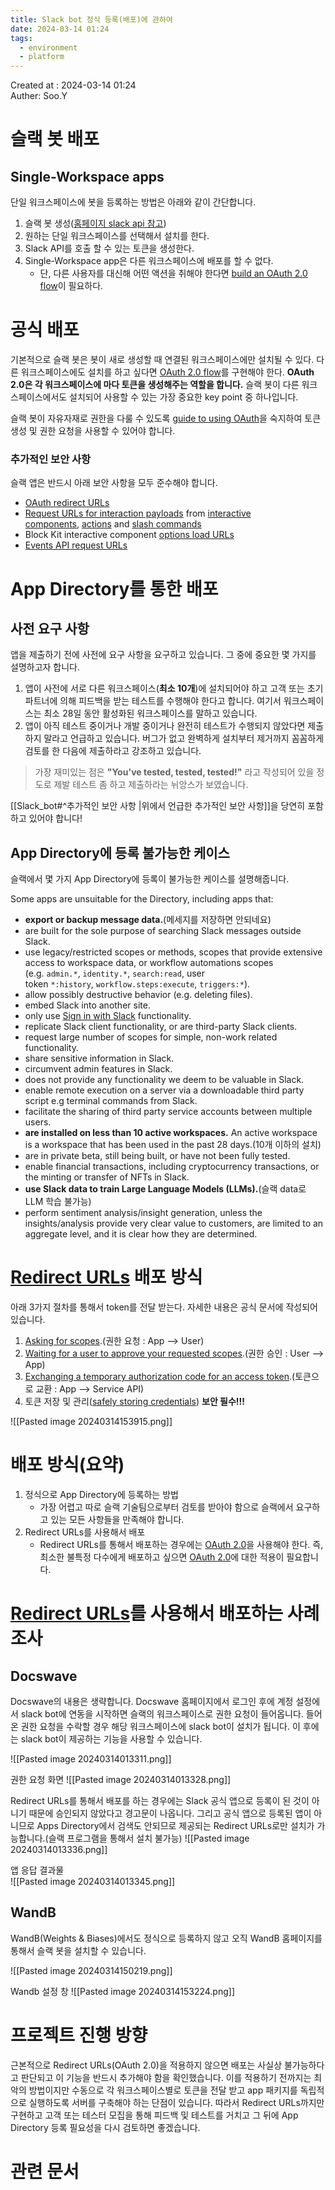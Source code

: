 ```yaml
---
title: Slack bot 정식 등록(배포)에 관하여
date: 2024-03-14 01:24
tags:
  - environment
  - platform
---
```


Created at : 2024-03-14 01:24  
Auther: Soo.Y  

# 슬랙 봇 배포

## Single-Workspace apps
단일 워크스페이스에 봇을 등록하는 방법은 아래와 같이 간단합니다.
1. 슬랙 봇 생성([홈페이지 slack api 참고](https://api.slack.com/apps))
2. 원하는 단일 워크스페이스를 선택해서 설치를 한다.
3. Slack API를 호출 할 수 있는 토큰을 생성한다.
4. Single-Workspace app은 다른 워크스페이스에 배포를 할 수 없다.
	- 단, 다른 사용자를 대신해 어떤 액션을 취해야 한다면 [build an OAuth 2.0 flow](https://api.slack.com/authentication/oauth-v2)이 필요하다.

# 공식 배포
기본적으로 슬랙 봇은 봇이 새로 생성할 때 연결된 워크스페이스에만 설치될 수 있다. 
다른 워크스페이스에도 설치를 하고 싶다면 [OAuth 2.0 flow](https://api.slack.com/authentication/oauth-v2)를 구현해야 한다. **OAuth 2.0은 각 워크스페이스에 마다 토큰을 생성해주는 역할을 합니다.**  슬랙 봇이 다른 워크스페이스에서도 설치되어 사용할 수 있는 가장 중요한 key point 중 하나입니다.

슬랙 봇이 자유자재로 권한을 다룰 수 있도록 [guide to using OAuth](https://api.slack.com/authentication)을 숙지하여 토큰 생성 및 권한 요청을 사용할 수 있어야 합니다.

### 추가적인 보안 사항


슬랙 앱은 반드시 아래 보안 사항을 모두 준수해야 합니다.
- [OAuth redirect URLs](https://api.slack.com/docs/oauth#redirect_urls)
- [Request URLs for interaction payloads](https://api.slack.com/interactivity/handling#payloads) from [interactive components](https://api.slack.com/block-kit/interactivity), [actions](https://api.slack.com/actions#enabling_components) and [slash commands](https://api.slack.com/slash-commands#app_command_handling)
- Block Kit interactive component [options load URLs](https://api.slack.com/reference/messaging/block-elements#external-select)
- [Events API request URLs](https://api.slack.com/events-api#events_api_request_urls)

# App Directory를 통한 배포

## 사전 요구 사항
앱을 제출하기 전에 사전에 요구 사항을 요구하고 있습니다. 그 중에 중요한 몇 가지를 설명하고자 합니다.
1. 앱이 사전에 서로 다른 워크스페이스(**최소 10개**)에 설치되어야 하고 고객 또는 초기 파트너에 의해 피드백을 받는 테스트를 수행해야 한다고 합니다. 여기서 워크스페이스는 최소 28일 동안 활성화된 워크스페이스를 말하고 있습니다.
2. 앱이 아직 테스트 중이거나 개발 중이거나 완전히 테스트가 수행되지 않았다면 제출하지 말라고 언급하고 있습니다. 버그가 없고 완벽하게 설치부터 제거까지 꼼꼼하게 검토를 한 다음에 제출하라고 강조하고 있습니다.
> 가장 재미있는 점은 **"You've tested, tested, tested!"** 라고 작성되어 있을 정도로 제발 테스트 좀 하고 제출하라는 뉘앙스가 보였습니다. 

[[Slack_bot#^추가적인 보안 사항 |위에서 언급한 추가적인 보안 사항]]을 당연히 포함하고 있어야 합니다!

## App Directory에 등록 불가능한 케이스

슬랙에서 몇 가지 App Directory에 등록이 불가능한 케이스를 설명해줍니다.

Some apps are unsuitable for the Directory, including apps that:
- **export or backup message data.**(메세지를 저장하면 안되네요)
- are built for the sole purpose of searching Slack messages outside Slack.
- use legacy/restricted scopes or methods, scopes that provide extensive access to workspace data, or workflow automations scopes (e.g. `admin.*`, `identity.*`, `search:read`, user token `*:history`, `workflow.steps:execute`, `triggers:*`).
- allow possibly destructive behavior (e.g. deleting files).
- embed Slack into another site.
- only use [Sign in with Slack](https://api.slack.com/docs/sign-in-with-slack) functionality.
- replicate Slack client functionality, or are third-party Slack clients.
- request large number of scopes for simple, non-work related functionality.
- share sensitive information in Slack.
- circumvent admin features in Slack.
- does not provide any functionality we deem to be valuable in Slack.
- enable remote execution on a server via a downloadable third party script e.g terminal commands from Slack.
- facilitate the sharing of third party service accounts between multiple users.
- **are installed on less than 10 active workspaces.** An active workspace is a workspace that has been used in the past 28 days.(10개 이하의 설치)
- are in private beta, still being built, or have not been fully tested.
- enable financial transactions, including cryptocurrency transactions, or the minting or transfer of NFTs in Slack.
- **use Slack data to train Large Language Models (LLMs).**(슬랙 data로 LLM 학습 불가능)
- perform sentiment analysis/insight generation, unless the insights/analysis provide very clear value to customers, are limited to an aggregate level, and it is clear how they are determined.

# [Redirect URLs](https://api.slack.com/authentication/oauth-v2) 배포 방식

아래 3가지 절차를 통해서 token를 전달 받는다. 자세한 내용은 공식 문서에 작성되어 있습니다.
1. [Asking for scopes](https://api.slack.com/authentication/oauth-v2#asking).(권한 요청 : App --> User)
2. [Waiting for a user to approve your requested scopes](https://api.slack.com/authentication/oauth-v2#waiting).(권한 승인 : User --> App)
3. [Exchanging a temporary authorization code for an access token](https://api.slack.com/authentication/oauth-v2#exchanging).(토큰으로 교환 : App --> Service API)
4. 토큰 저장 및 관리([safely storing credentials](https://api.slack.com/authentication/best-practices)) **보안 필수!!!**

![[Pasted image 20240314153915.png]]

# 배포 방식(요약)
1. 정식으로 App Directory에 등록하는 방법
	- 가장 어렵고 따로 슬랙 기술팀으로부터 검토를 받아야 함으로 슬랙에서 요구하고 있는 모든 사항들을 만족해야 합니다.
2. Redirect URLs를 사용해서 배포
	- Redirect URLs를 통해서 배포하는 경우에는 [OAuth 2.0](https://oauth.net/2/)을 사용해야 한다.
즉, 최소한 불특정 다수에게 배포하고 싶으면 [OAuth 2.0](https://oauth.net/2/)에 대한 적용이 필요합니다.

# [Redirect URLs](https://api.slack.com/authentication/oauth-v2)를 사용해서 배포하는 사례 조사

## Docswave 
Docswave의 내용은 생략합니다. Docswave 홈페이지에서 로그인 후에 계정 설정에서 slack bot에 연동을 시작하면 슬랙의 워크스페이스로 권한 요청이 들어옵니다. 들어온 권한 요청을 수락할 경우 해당 워크스페이스에 slack bot이 설치가 됩니다. 이 후에는 slack bot이 제공하는 기능을 사용할 수 있습니다.

![[Pasted image 20240314013311.png]]

권한 요청 화면 
![[Pasted image 20240314013328.png]]

Redirect URLs를 통해서 배포를 하는 경우에는 Slack 공식 앱으로 등록이 된 것이 아니기 때문에 승인되지 않았다고 경고문이 나옵니다. 그리고 공식 앱으로 등록된 앱이 아니므로 Apps Directory에서 검색도 안되므로 제공되는 Redirect URLs로만 설치가 가능합니다.(슬랙 프로그램을 통해서 설치 불가능)
![[Pasted image 20240314013336.png]]

앱 응답 결과물  
![[Pasted image 20240314013345.png]]


## WandB 

WandB(Weights & Biases)에서도 정식으로 등록하지 않고 오직 WandB 홈페이지를 통해서 슬랙 봇을 설치할 수 있습니다. 

![[Pasted image 20240314150219.png]]

Wandb 설정 창
![[Pasted image 20240314153224.png]]

# 프로젝트 진행 방향
근본적으로 Redirect URLs(OAuth 2.0)을 적용하지 않으면 배포는 사실상 불가능하다고 판단되고 이 기능을 반드시 추가해야 함을 확인했습니다. 이를 적용하기 전까지는 최악의 방법이지만 수동으로 각 워크스페이스별로 토큰을 전달 받고 app 패키지를 독립적으로 실행하도록 서버를 구축해야 하는 단점이 있습니다.
따라서 Redirect URLs까지만 구현하고 고객 또는 테스터 모집을 통해 피드백 및 테스트를 거치고 그 뒤에 App Directory 등록 필요성을 다시 검토하면 좋겠습니다.

# 관련 문서


